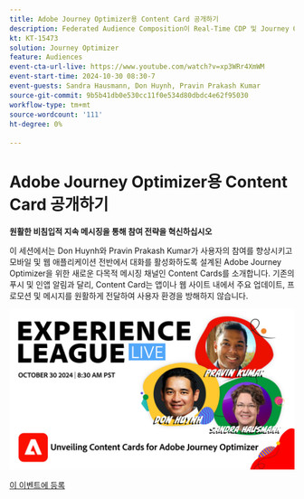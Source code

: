 ```yaml
---
title: Adobe Journey Optimizer용 Content Card 공개하기
description: Federated Audience Composition이 Real-Time CDP 및 Journey Optimizer을 통해 대상 큐레이션 및 활성화에 대한 포괄적인 접근 방식을 제공하는 방법에 대해 알아봅니다.
kt: KT-15473
solution: Journey Optimizer
feature: Audiences
event-cta-url-live: https://www.youtube.com/watch?v=xp3WRr4XmWM
event-start-time: 2024-10-30 08:30-7
event-guests: Sandra Hausmann, Don Huynh, Pravin Prakash Kumar
source-git-commit: 9b5b41db0e530cc11f0e534d80dbdc4e62f95030
workflow-type: tm+mt
source-wordcount: '111'
ht-degree: 0%

---
```


# Adobe Journey Optimizer용 Content Card 공개하기

**원활한 비침입적 지속 메시징을 통해 참여 전략을 혁신하십시오**

이 세션에서는 Don Huynh와 Pravin Prakash Kumar가 사용자의 참여를 향상시키고 모바일 및 웹 애플리케이션 전반에서 대화를 활성화하도록 설계된 Adobe Journey Optimizer을 위한 새로운 다목적 메시징 채널인 Content Cards를 소개합니다. 기존의 푸시 및 인앱 알림과 달리, Content Card는 앱이나 웹 사이트 내에서 주요 업데이트, 프로모션 및 메시지를 원활하게 전달하여 사용자 환경을 방해하지 않습니다.


![experience league live](assets/30Oct24-webbanner.png)

[이 이벤트에 등록](https://engage.adobe.com/ExpLeagueLive-241030.html?s_rtid=7015Y0000048hxzQAA&amp;s_iid=&amp;sfid=&amp;acctid=&amp;ecp=)

